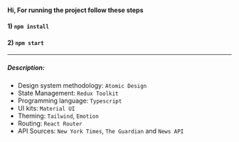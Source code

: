#### Hi, For running the project follow these steps

#### 1) `npm install`

#### 2) `npm start`

---

##### Description:
- Design system methodology: `Atomic Design`
- State Management: `Redux Toolkit`
- Programming language: `Typescript`
- UI kits: `Material UI`
- Theming: `Tailwind`, `Emotion`
- Routing: `React Router`
- API Sources: `New York Times`, `The Guardian` and `News API`